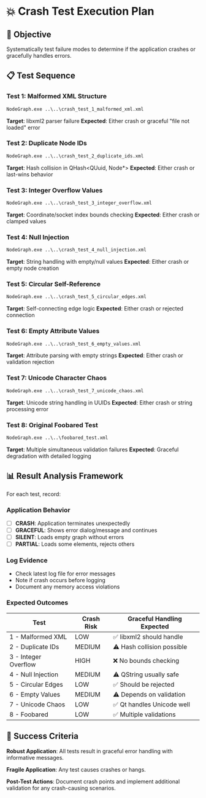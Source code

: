# 💥 Crash Test Execution Plan

## 🎯 **Objective**
Systematically test failure modes to determine if the application crashes or gracefully handles errors.

## 📋 **Test Sequence**

### **Test 1: Malformed XML Structure**
```cmd
NodeGraph.exe ..\..\crash_test_1_malformed_xml.xml
```
**Target**: libxml2 parser failure
**Expected**: Either crash or graceful "file not loaded" error

### **Test 2: Duplicate Node IDs**
```cmd
NodeGraph.exe ..\..\crash_test_2_duplicate_ids.xml
```
**Target**: Hash collision in QHash<QUuid, Node*>
**Expected**: Either crash or last-wins behavior

### **Test 3: Integer Overflow Values**
```cmd
NodeGraph.exe ..\..\crash_test_3_integer_overflow.xml
```
**Target**: Coordinate/socket index bounds checking
**Expected**: Either crash or clamped values

### **Test 4: Null Injection**
```cmd
NodeGraph.exe ..\..\crash_test_4_null_injection.xml
```
**Target**: String handling with empty/null values
**Expected**: Either crash or empty node creation

### **Test 5: Circular Self-Reference**
```cmd
NodeGraph.exe ..\..\crash_test_5_circular_edges.xml
```
**Target**: Self-connecting edge logic
**Expected**: Either crash or rejected connection

### **Test 6: Empty Attribute Values**
```cmd
NodeGraph.exe ..\..\crash_test_6_empty_values.xml
```
**Target**: Attribute parsing with empty strings
**Expected**: Either crash or validation rejection

### **Test 7: Unicode Character Chaos**
```cmd
NodeGraph.exe ..\..\crash_test_7_unicode_chaos.xml
```
**Target**: Unicode string handling in UUIDs
**Expected**: Either crash or string processing error

### **Test 8: Original Foobared Test**
```cmd
NodeGraph.exe ..\..\foobared_test.xml
```
**Target**: Multiple simultaneous validation failures
**Expected**: Graceful degradation with detailed logging

## 📊 **Result Analysis Framework**

For each test, record:

### **Application Behavior**
- [ ] **CRASH**: Application terminates unexpectedly
- [ ] **GRACEFUL**: Shows error dialog/message and continues
- [ ] **SILENT**: Loads empty graph without errors
- [ ] **PARTIAL**: Loads some elements, rejects others

### **Log Evidence**
- Check latest log file for error messages
- Note if crash occurs before logging
- Document any memory access violations

### **Expected Outcomes**

| Test | Crash Risk | Graceful Handling Expected |
|------|------------|----------------------------|
| 1 - Malformed XML | LOW | ✅ libxml2 should handle |
| 2 - Duplicate IDs | MEDIUM | ⚠️ Hash collision possible |
| 3 - Integer Overflow | HIGH | ❌ No bounds checking |
| 4 - Null Injection | MEDIUM | ⚠️ QString usually safe |
| 5 - Circular Edges | LOW | ✅ Should be rejected |
| 6 - Empty Values | MEDIUM | ⚠️ Depends on validation |
| 7 - Unicode Chaos | LOW | ✅ Qt handles Unicode well |
| 8 - Foobared | LOW | ✅ Multiple validations |

## 🎯 **Success Criteria**

**Robust Application**: All tests result in graceful error handling with informative messages.

**Fragile Application**: Any test causes crashes or hangs.

**Post-Test Actions**: Document crash points and implement additional validation for any crash-causing scenarios.